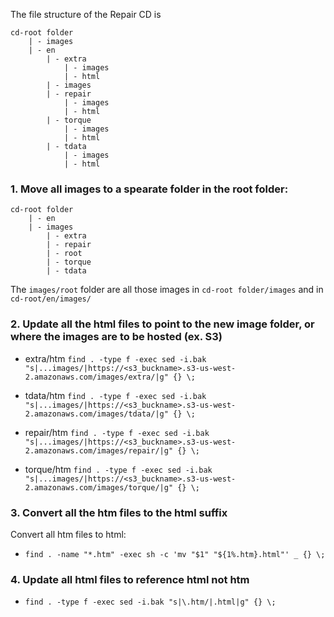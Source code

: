 


The file structure of the Repair CD is

```
cd-root folder
	| - images
	| - en 
		| - extra 
			| - images
			| - html
		| - images
		| - repair
			| - images
			| - html
		| - torque
			| - images
			| - html
		| - tdata
			| - images
			| - html
```

### 1. Move all images to a spearate folder in the root folder:
```
cd-root folder
	| - en
	| - images
		| - extra
		| - repair
		| - root
		| - torque
		| - tdata
```

The `images/root` folder are all those images in `cd-root folder/images` and in `cd-root/en/images/`

### 2. Update all the html files to point to the new image folder, or where the images are to be hosted (ex. S3)
- extra/htm
`find . -type f -exec sed -i.bak "s|...images/|https://<s3_buckname>.s3-us-west-2.amazonaws.com/images/extra/|g" {} \;`

- tdata/htm
`find . -type f -exec sed -i.bak "s|...images/|https://<s3_buckname>.s3-us-west-2.amazonaws.com/images/tdata/|g" {} \;`

- repair/htm
`find . -type f -exec sed -i.bak "s|...images/|https://<s3_buckname>.s3-us-west-2.amazonaws.com/images/repair/|g" {} \;`

- torque/htm
`find . -type f -exec sed -i.bak "s|...images/|https://<s3_buckname>.s3-us-west-2.amazonaws.com/images/torque/|g" {} \;`

### 3. Convert all the htm files to the html suffix
Convert all htm files to html: 
- `find . -name "*.htm" -exec sh -c 'mv "$1" "${1%.htm}.html"' _ {} \;`

### 4. Update all html files to reference html not htm
- `find . -type f -exec sed -i.bak "s|\.htm/|.html|g" {} \;`

